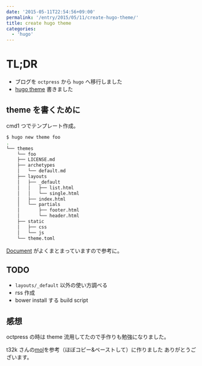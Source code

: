 ```yaml
---
date: '2015-05-11T22:54:56+09:00'
permalink: '/entry/2015/05/11/create-hugo-theme/'
title: create hugo theme
categories:
  - 'hugo'
---
```


# TL;DR

- ブログを `octpress` から `hugo` へ移行しました
- [hugo theme](https://github.com/9renpoto/delic) 書きました

## theme を書くために

cmd1 つでテンプレート作成。

```sh
$ hugo new theme foo
.
└── themes
    └── foo
    ├── LICENSE.md
    ├── archetypes
    │   └── default.md
    ├── layouts
    │   ├── _default
    │   │   ├── list.html
    │   │   └── single.html
    │   ├── index.html
    │   └── partials
    │       ├── footer.html
    │       └── header.html
    ├── static
    │   ├── css
    │   └── js
    └── theme.toml
```

[Document](https://gohugo.io/templates/) がよくまとまっていますので参考に。

## TODO

- `layouts/_default` 以外の使い方調べる
- rss 作成
- bower install する build script

## 感想

octpress の時は theme 流用してたので手作りも勉強になりました。

t32k さんの[mol](https://github.com/t32k/mol)を参考（ほぼコピー&ペーストして）に作りました
ありがとうございます。
